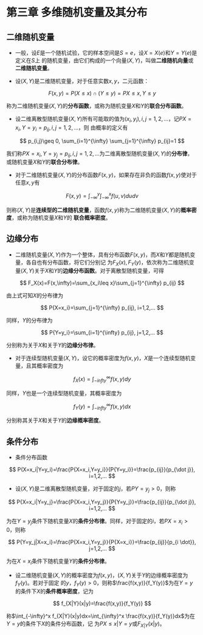 # 第三章 多维随机变量及其分布

## 二维随机变量

* 一般，设$E$是一个随机试验，它的样本空间是$S={e}$，设$X=X(e)$和$Y=Y(e)$是定义在$S$上
的随机变量，由它们构成的一个向量$(X,Y)$，叫做**二维随机向量**或**二维随机变量**。

* 设$(X,Y)$是二维随机变量，对于任意实数$x,y$，二元函数：

$$
F(x,y)=P{(X\leq x)\cap (Y\leq y)}=P{X\leq x, Y\leq y}
$$

称为二维随机变量$(X,Y)$的**分布函数**，或称为随机变量$X$和$Y$的**联合分布函数**。

* 设二维离散型随机变量$(X,Y)$所有可能取的值为$(x_i,y_i),i,j=1,2,...$，记$P{X=x_i,Y=y_i}=p_{ij},i,j=1,2,...$，则
由概率的定义有

$$
p_{i,j}\geq 0, \sum_{i=1}^{\infty} \sum_{j=1}^{\infty} p_{ij}=1
$$

我们称$P{X=x_i,Y=y_j}=p_{ij},i,j=1,2,...$为二维离散型随机变量$(X,Y)$的**分布律**，或随机变量$X$和$Y$的**联合分布律**。

* 对于二维随机变量$(X,Y)$的分布函数$F(x,y)$，如果存在非负的函数$f(x,y)$使对于任意$x,y$有

$$
F(x,y)=\int_{-\infty}^y \int_{-\infty}^x f(u,v)dudv
$$

则称$(X,Y)$是**连续型的二维随机变量**，函数$f(x,y)$称为二维随机变量$(X,Y)$的**概率密度**，或称为随机变量$X$和$Y$的
**联合概率密度**。

## 边缘分布

* 二维随机变量$(X,Y)$作为一个整体，具有分布函数$F(x,y)$，而$X$和$Y$都是随机变量，各自也有分布函数，将它们分别记
为$F_X(x),F_Y(y)$，依次称为二维随机变量$(X,Y)$关于$X$和$Y$的**边缘分布函数**。对于离散型随机变量，可得

$$
F_X(x)=F(x,\infty)=\sum_{x_i\leq x}\sum_{j=1}^{\infty} p_{ij}
$$

由上式可知$X$的分布律为

$$
P{X=x_i}=\sum_{j=1}^{\infty} p_{ij}, i=1,2,...
$$

同样，$Y$的分布律为

$$
P{Y=y_i}=\sum_{i=1}^{\infty} p_{ij}, j=1,2,...
$$

分别称为关于$X$和关于$Y$的**边缘分布律**。

* 对于连续型随机变量$(X,Y)$，设它的概率密度为$f(x,y)$，$X$是一个连续型随机变量，且其概率密度为

$$
f_X(x)=\int_{-infty}^{\infty} f(x,y)dy
$$

同样，$Y$也是一个连续型随机变量，其概率密度为

$$
f_Y(y)=\int_{-infty}^{\infty} f(x,y)dx
$$

分别称其关于$X$和关于$Y$的**边缘概率密度**。

## 条件分布

* 条件分布函数

$$
P(X=x_i|Y=y_i)=\frac{P{X=x_i,Y=y_i}}{P{Y=y_i}}=\frac{p_{ij}}{p_{\dot j}}, i=1,2,...
$$ 

* 设$(X,Y)$是二维离散型随机变量，对于固定的$j$，若$P{Y=y_j}>0$，则称

$$
P{X=x_i|Y=y_j}=\frac{P{X=x_i,Y=y_j}}{P{Y=y_j}}=\frac{p_{ij}}{p_{\dot j}}, i=1,2,...
$$

为在$Y=y_j$条件下随机变量$X$的**条件分布律**。同样，对于固定的$i$，若$P{X=x_i}>0$，则称

$$
P{Y=y_j|X=x_i}=\frac{P{X=x_i,Y=y_j}}{P{X=x_i}}=\frac{p_{ij}}{p_{i \dot}}, j=1,2,...
$$

为在$X=x_i$条件下随机变量$Y$的**条件分布律**。

* 设二维随机变量$(X,Y)$的概率密度为$f(x,y)$，$(X,Y)$关于$Y$的边缘概率密度为$f_Y(y)$。若对于固定
的$y$，$f_Y(y)>0$，则称$\frac{f(x,y)}{f_Y(y)}$为在$Y=y$的条件下$X$的**条件概率密度**，记为

$$
f_{X|Y}(x|y)=\frac{f(x,y)}{f_Y(y)}
$$

称$\int_{-\infty}^x f_{X|Y}(x|y)dx=\int_{\infty}^x \frac{f(x,y)}{f_Y(y)}dx$为在$Y=y$的条件下$X$的条件分布函数，记
为$P{X\leq x |Y=y}$或$F_{X|Y}(x|y)$。




 
 
 
 
 
 
 
 
 
 
 




















